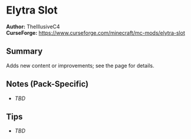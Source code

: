 # Elytra Slot

**Author:** TheIllusiveC4  
**CurseForge:** https://www.curseforge.com/minecraft/mc-mods/elytra-slot

## Summary
Adds new content or improvements; see the page for details.

## Notes (Pack-Specific)
- _TBD_

## Tips
- _TBD_

